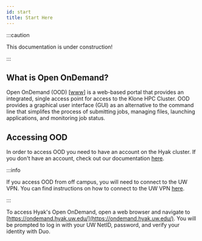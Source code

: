 ```yaml
---
id: start
title: Start Here
---
```


:::caution

This documentation is under construction!

:::


## What is Open OnDemand?

Open OnDemand (OOD) [[www](https://openondemand.org/)] is a web-based portal that provides an integrated, single access point for access to the Klone HPC Cluster. OOD provides a graphical user interface (GUI) as an alternative to the command line that simplifes the process of submitting jobs, managing files, launching applications, and monitoring job status.

## Accessing OOD

In order to access OOD you need to have an account on the Hyak cluster. If you don't have an account, check out our documentation [here](https://hyak.uw.edu/docs/account-creation).


:::info

If you access OOD from off campus, you will need to connect to the UW VPN. You can find instructions on how to connect to the UW VPN [here](https://itconnect.uw.edu/tools-services-support/networks-connectivity/husky-onnet/installing-configuring-and-using-husky-onnet/).

:::

To access Hyak's Open OnDemand, open a web browser and navigate to [https://ondemand.hyak.uw.edu/](https://ondemand.hyak.uw.edu/). You will be prompted to log in with your UW NetID, password, and verify your identity with Duo.